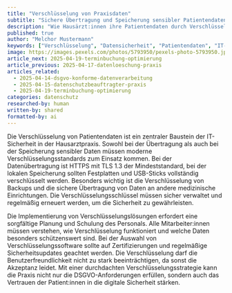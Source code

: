 ```yaml
---
title: "Verschlüsselung von Praxisdaten"
subtitle: "Sichere Übertragung und Speicherung sensibler Patientendaten"
description: "Wie Hausärzt:innen ihre Patientendaten durch Verschlüsselung vor unbefugtem Zugriff schützen können."
published: true
author: "Melchor Mustermann"
keywords: ["Verschlüsselung", "Datensicherheit", "Patientendaten", "IT-Sicherheit", "Datenschutz"]
image: https://images.pexels.com/photos/5793950/pexels-photo-5793950.jpeg
article_next: 2025-04-19-terminbuchung-optimierung
article_previous: 2025-04-17-datenloeschung-praxis
articles_related:
  - 2025-04-14-dsgvo-konforme-datenverarbeitung
  - 2025-04-15-datenschutzbeauftragter-praxis
  - 2025-04-19-terminbuchung-optimierung
categories: datenschutz
researched-by: human
written-by: shared
formatted-by: ai
---
```


Die Verschlüsselung von Patientendaten ist ein zentraler Baustein der IT-Sicherheit in der Hausarztpraxis. Sowohl bei der Übertragung als auch bei der Speicherung sensibler Daten müssen moderne Verschlüsselungsstandards zum Einsatz kommen. Bei der Datenübertragung ist HTTPS mit TLS 1.3 der Mindeststandard, bei der lokalen Speicherung sollten Festplatten und USB-Sticks vollständig verschlüsselt werden. Besonders wichtig ist die Verschlüsselung von Backups und die sichere Übertragung von Daten an andere medizinische Einrichtungen. Die Verschlüsselungsschlüssel müssen sicher verwaltet und regelmäßig erneuert werden, um die Sicherheit zu gewährleisten.

Die Implementierung von Verschlüsselungslösungen erfordert eine sorgfältige Planung und Schulung des Personals. Alle Mitarbeiter:innen müssen verstehen, wie Verschlüsselung funktioniert und welche Daten besonders schützenswert sind. Bei der Auswahl von Verschlüsselungssoftware sollte auf Zertifizierungen und regelmäßige Sicherheitsupdates geachtet werden. Die Verschlüsselung darf die Benutzerfreundlichkeit nicht zu stark beeinträchtigen, da sonst die Akzeptanz leidet. Mit einer durchdachten Verschlüsselungsstrategie kann die Praxis nicht nur die DSGVO-Anforderungen erfüllen, sondern auch das Vertrauen der Patient:innen in die digitale Sicherheit stärken. 
